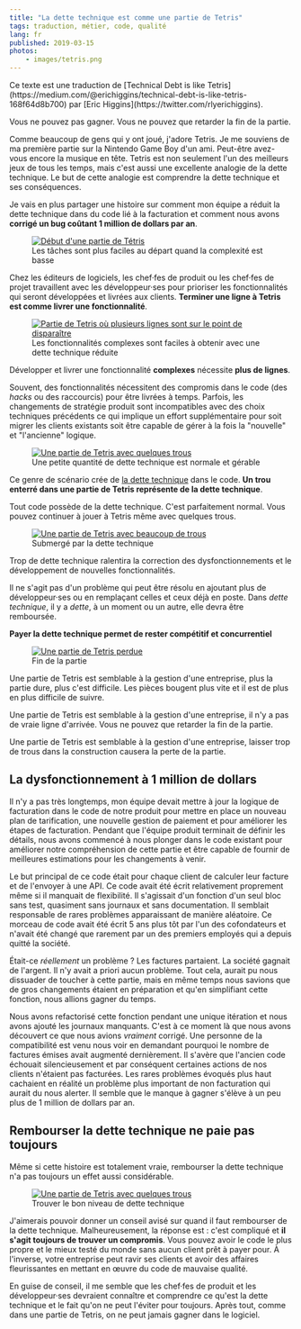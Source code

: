 ```yaml
---
title: "La dette technique est comme une partie de Tetris"
tags: traduction, métier, code, qualité
lang: fr
published: 2019-03-15
photos:
    - images/tetris.png
---
```


<p class="note">
Ce texte est une traduction de [Technical Debt is like Tetris](https://medium.com/@erichiggins/technical-debt-is-like-tetris-168f64d8b700) par
[Eric Higgins](https://twitter.com/rlyerichiggins).
</p>

Vous ne pouvez pas gagner. Vous ne pouvez que retarder la fin de la partie.

Comme beaucoup de gens qui y ont joué, j'adore Tetris. Je me souviens de ma
première partie sur la Nintendo Game Boy d'un ami. Peut-être avez-vous encore la
musique en tête. Tetris est non seulement l'un des meilleurs jeux de tous les
temps, mais c'est aussi une excellente analogie de la dette technique. Le but de
cette analogie est comprendre la dette technique et ses conséquences.

Je vais en plus partager une histoire sur comment mon équipe a réduit la dette
technique dans du code lié à la facturation et comment nous avons **corrigé un
bug coûtant 1 million de dollars par an**.

<figure class="object-center bordered">
    <a href="/images/tetris-beginning.png"><img src="/images/660x/tetris-beginning.png" alt="Début d'une partie de Tétris"></a>
    <figcaption>
    Les tâches sont plus faciles au départ quand la complexité est basse
    </figcaption>
</figure>

Chez les éditeurs de logiciels, les chef·fes de produit ou les chef·fes de projet
travaillent avec les développeur·ses pour prioriser les fonctionnalités qui
seront développées et livrées aux clients. **Terminer une ligne à Tetris est
comme livrer une fonctionnalité**.

<figure class="object-center bordered">
    <a href="/images/tetris-complex.png"><img src="/images/660x/tetris-complex.png" alt="Partie de Tetris où plusieurs lignes sont sur le point de disparaître"></a>
    <figcaption>
    Les fonctionnalités complexes sont faciles à obtenir avec une dette
    technique réduite
    </figcaption>
</figure>

Développer et livrer une fonctionnalité **complexes** nécessite **plus de
lignes**.

Souvent, des fonctionnalités nécessitent des compromis dans le code (des *hacks*
ou des raccourcis) pour être livrées à temps. Parfois, les changements de
stratégie produit sont incompatibles avec des choix techniques précédents ce qui
implique un effort supplémentaire pour soit migrer les clients existants soit
être capable de gérer à la fois la "nouvelle" et "l'ancienne" logique.

<figure class="object-center bordered">
    <a href="/images/tetris-small-technical-debt.png"><img src="/images/660x/tetris-small-technical-debt.png" alt="Une partie de Tetris avec quelques trous"></a>
    <figcaption>
    Une petite quantité de dette technique est normale et gérable
    </figcaption>
</figure>

Ce genre de scénario crée de [la dette
technique](https://fr.wikipedia.org/wiki/Dette_technique) dans le code. **Un
trou enterré dans une partie de Tetris représente de la dette technique**.

Tout code possède de la dette technique. C'est parfaitement normal. Vous pouvez
continuer à jouer à Tetris même avec quelques trous.

<figure class="object-center bordered">
    <a href="/images/tetris-burried-technical-debt.png"><img src="/images/660x/tetris-burried-technical-debt.png" alt="Une partie de Tetris avec beaucoup de trous"></a>
    <figcaption>
    Submergé par la dette technique
    </figcaption>
</figure>

Trop de dette technique ralentira la correction des dysfonctionnements et le développement de nouvelles fonctionnalités.

Il ne s'agit pas d'un problème qui peut être résolu en ajoutant plus de
développeur·ses ou en remplaçant celles et ceux déjà en poste. Dans _dette
technique_, il y a _dette_, à un moment ou un autre, elle devra être remboursée.

**Payer la dette technique permet de rester compétitif et concurrentiel**

<figure class="object-center bordered">
    <a href="/images/tetris-game-over.png"><img src="/images/660x/tetris-game-over.png" alt="Une partie de Tetris perdue"></a>
    <figcaption>
    Fin de la partie
    </figcaption>
</figure>

Une partie de Tetris est semblable à la gestion d'une entreprise, plus la partie
dure, plus c'est difficile. Les pièces bougent plus vite et il est de plus en
plus difficile de suivre.

Une partie de Tetris est semblable à la gestion d'une entreprise, il n'y a pas de
vraie ligne d'arrivée. Vous ne pouvez que retarder la fin de la partie.

Une partie de Tetris est semblable à la gestion d'une entreprise, laisser trop de
trous dans la construction causera la perte de la partie.

## La dysfonctionnement à 1 million de dollars

Il n'y a pas très longtemps, mon équipe devait mettre à jour la logique de
facturation dans le code de notre produit pour mettre en place un nouveau plan de
tarification, une nouvelle gestion de paiement et pour améliorer les étapes de
facturation. Pendant que l'équipe produit terminait de définir les détails, nous
avons commencé à nous plonger dans le code existant pour améliorer notre
compréhension de cette partie et être capable de fournir de meilleures
estimations pour les changements à venir.

Le but principal de ce code était pour chaque client de calculer leur facture et
de l'envoyer à une API. Ce code avait été écrit relativement proprement même si
il manquait de flexibilité. Il s'agissait d'un fonction d'un seul bloc sans test,
quasiment sans journaux et sans documentation. Il semblait responsable de rares
problèmes apparaissant de manière aléatoire.  Ce morceau de code avait été écrit
5 ans plus tôt par l'un des cofondateurs et n'avait été changé que rarement par un
des premiers employés qui a depuis quitté la société.

Était-ce _réellement_ un problème&nbsp;? Les factures partaient. La société
gagnait de l'argent. Il n'y avait a priori aucun problème. Tout cela, aurait pu
nous dissuader de toucher à cette partie, mais en même temps nous savions que de
gros changements étaient en préparation et qu'en simplifiant cette fonction,
nous allions gagner du temps.

Nous avons refactorisé cette fonction pendant une unique itération et nous avons
ajouté les journaux manquants. C'est à ce moment là que nous avons découvert ce
que nous avions _vraiment_ corrigé. Une personne de la compatibilité est venu
nous voir en demandant pourquoi le nombre de factures émises avait augmenté
dernièrement. Il s'avère que l'ancien code échouait silencieusement et par
conséquent certaines actions de nos clients n'étaient pas facturées. Les rares
problèmes évoqués plus haut cachaient en réalité un problème plus important de
non facturation qui aurait du nous alerter. Il semble que le manque à gagner
s'élève à un peu plus de 1 million de dollars par an.

## Rembourser la dette technique ne paie pas toujours

Même si cette histoire est totalement vraie, rembourser la dette technique n'a
pas toujours un effet aussi considérable.

<figure class="object-center bordered">
    <a href="/images/tetris-balanced-technical-debt.png"><img src="/images/660x/tetris-balanced-technical-debt.png" alt="Une partie de Tetris avec quelques trous"></a>
    <figcaption>
    Trouver le bon niveau de dette technique
    </figcaption>
</figure>

J'aimerais pouvoir donner un conseil avisé sur quand il faut rembourser de la
dette technique. Malheureusement, la réponse est&nbsp;: c'est compliqué et **il
s'agit toujours de trouver un compromis**. Vous pouvez avoir le code le plus
propre et le mieux testé du monde sans aucun client prêt à payer pour. À
l'inverse, votre entreprise peut ravir ses clients et avoir des affaires
fleurissantes en mettant en œuvre du code de mauvaise qualité.

En guise de conseil, il me semble que les chef·fes de produit et les développeur·ses
devraient connaître et comprendre ce qu'est la dette technique et le fait qu'on
ne peut l'éviter pour toujours. Après tout, comme dans une partie de Tetris, on
ne peut jamais gagner dans le logiciel.
